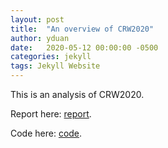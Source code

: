```yaml
---
layout: post
title:  "An overview of CRW2020"
author: yduan
date:   2020-05-12 00:00:00 -0500
categories: jekyll
tags: Jekyll Website
---
```

This is an analysis of CRW2020.

Report here: [report][report-link]. 

Code here: [code][code-link].

[report-link]: /assets/CRWnotebook.html
[code-link]: https://github.com/yyd27/CRW2020/
